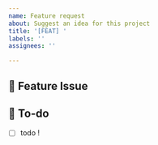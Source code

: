 ```yaml
---
name: Feature request
about: Suggest an idea for this project
title: '[FEAT] '
labels: ''
assignees: ''

---
```


## 📌  Feature Issue
<!-- 구현한 기능에 대해 설명해주세요. -->


## 📝  To-do
<!-- 해야 할 일들을 적어주세요. -->
- [ ] todo !